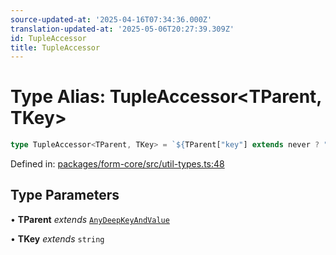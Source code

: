 ```yaml
---
source-updated-at: '2025-04-16T07:34:36.000Z'
translation-updated-at: '2025-05-06T20:27:39.309Z'
id: TupleAccessor
title: TupleAccessor
---
```


<!-- DO NOT EDIT: this page is autogenerated from the type comments -->

# Type Alias: TupleAccessor\<TParent, TKey\>

```ts
type TupleAccessor<TParent, TKey> = `${TParent["key"] extends never ? "" : TParent["key"]}[${TKey}]`;
```

Defined in: [packages/form-core/src/util-types.ts:48](https://github.com/TanStack/form/blob/main/packages/form-core/src/util-types.ts#L48)

## Type Parameters

• **TParent** *extends* [`AnyDeepKeyAndValue`](../interfaces/anydeepkeyandvalue.md)

• **TKey** *extends* `string`
